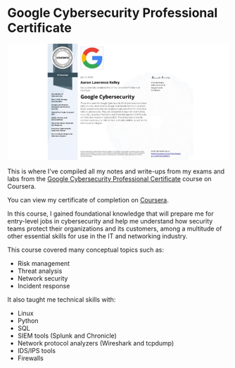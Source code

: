 # Google Cybersecurity Professional Certificate

![Certificate of completion for Google Cybersecurity Professional Certificate for Aaron Kelley](./General/Certificate.jpg)

This is where I've compiled all my notes and write-ups from my exams and labs from the [Google Cybersecurity Professional Certificate](https://grow.google/certificates/cybersecurity/#?modal_active=none) course on Coursera.

You can view my certificate of completion on [Coursera](https://coursera.org/share/18ec08b48083c84b9269601148f8b344).

In this course, I gained foundational knowledge that will prepare me for entry-level jobs in cybersecurity and help me understand how security teams protect their organizations and its customers, among a multitude of other essential skills for use in the IT and networking industry.

This course covered many conceptual topics such as:
  * Risk management
  * Threat analysis
  * Network security
  * Incident response

It also taught me technical skills with:
  * Linux
  * Python
  * SQL
  * SIEM tools (Splunk and Chronicle)
  * Network protocol analyzers (Wireshark and tcpdump)
  * IDS/IPS tools
  * Firewalls

